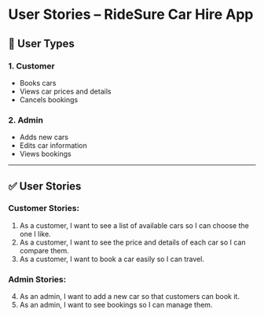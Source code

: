 # User Stories – RideSure Car Hire App

## 👤 User Types

### 1. Customer
- Books cars
- Views car prices and details
- Cancels bookings

### 2. Admin
- Adds new cars
- Edits car information
- Views bookings

---

## ✅ User Stories

### Customer Stories:
1. As a customer, I want to see a list of available cars so I can choose the one I like.
2. As a customer, I want to see the price and details of each car so I can compare them.
3. As a customer, I want to book a car easily so I can travel.

### Admin Stories:
4. As an admin, I want to add a new car so that customers can book it.
5. As an admin, I want to see bookings so I can manage them.
